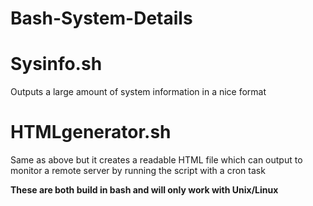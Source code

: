# Bash-System-Details
# Sysinfo.sh

Outputs a large amount of system information in a nice format

# HTMLgenerator.sh

Same as above but it creates a readable HTML file which can output to monitor a remote server by running the script with a cron task

**These are both build in bash and will only work with Unix/Linux**
